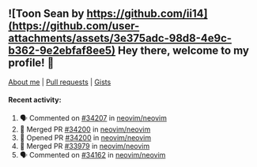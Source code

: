 ## ![Toon Sean by https://github.com/ii14](https://github.com/user-attachments/assets/3e375adc-98d8-4e9c-b362-9e2ebfaf8ee5) Hey there, welcome to my profile! 👋

[About me](https://seandewar.github.io/)
 | [Pull requests](https://github.com/search?p=1&q=author%3Aseandewar+is%3Apr)
 | [Gists](https://gist.github.com/seandewar)

#### Recent activity:

<!--START_SECTION:activity-->
1. 🗣 Commented on [#34207](https://github.com/neovim/neovim/pull/34207#issuecomment-2916158431) in [neovim/neovim](https://github.com/neovim/neovim)
2. 🎉 Merged PR [#34200](https://github.com/neovim/neovim/pull/34200) in [neovim/neovim](https://github.com/neovim/neovim)
3. 💪 Opened PR [#34200](https://github.com/neovim/neovim/pull/34200) in [neovim/neovim](https://github.com/neovim/neovim)
4. 🎉 Merged PR [#33979](https://github.com/neovim/neovim/pull/33979) in [neovim/neovim](https://github.com/neovim/neovim)
5. 🗣 Commented on [#34162](https://github.com/neovim/neovim/issues/34162#issuecomment-2907710717) in [neovim/neovim](https://github.com/neovim/neovim)
<!--END_SECTION:activity-->
